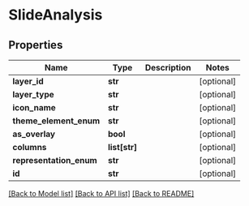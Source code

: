 # SlideAnalysis

## Properties
Name | Type | Description | Notes
------------ | ------------- | ------------- | -------------
**layer_id** | **str** |  | [optional] 
**layer_type** | **str** |  | [optional] 
**icon_name** | **str** |  | [optional] 
**theme_element_enum** | **str** |  | [optional] 
**as_overlay** | **bool** |  | [optional] 
**columns** | **list[str]** |  | [optional] 
**representation_enum** | **str** |  | [optional] 
**id** | **str** |  | [optional] 

[[Back to Model list]](../README.md#documentation-for-models) [[Back to API list]](../README.md#documentation-for-api-endpoints) [[Back to README]](../README.md)

